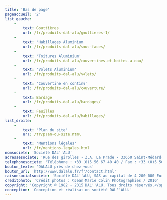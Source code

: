 ```yaml
---
title: 'Bas de page'
pageaccueil: '2'
list_gauche:
    -
        text: Gouttières
        url: /fr/produits-dal-alu/gouttieres-1/
    -
        text: 'Habillages Aluminium'
        url: /fr/produits-dal-alu/sous-faces/
    -
        text: 'Toitures Aluminium'
        url: /fr/produits-dal-alu/couvertines-et-boites-a-eau/
    -
        text: 'Volets Aluminium'
        url: /fr/produits-dal-alu/volets/
    -
        text: 'Couvertine en continu'
        url: /fr/produits-dal-alu/couverture/
    -
        text: Bardage
        url: /fr/produits-dal-alu/bardages/
    -
        text: Feuilles
        url: /fr/produits-dal-alu/habillages/
list_droite:
    -
        text: 'Plan du site'
        url: /fr/plan-du-site.html
    -
        text: 'Mentions légales'
        url: /fr/mentions-legales.html
nomsociete: 'Société DAL''ALU'
adressesociete: 'Rue des girolles - Z.A. La Prade - 33650 Saint-Médard-d''Eyrans'
telephonesociete: 'Téléphone : +33 (0)5 56 67 40 40 / Fax : +33 (0)5 56 67 40 50'
bouton_texte: 'DALALU près de chez vous'
bouton_url: 'http://www.dalalu.fr/fr/contact.html'
raisonsocialsociete: 'Société DAL''ALU, SAS au capital de 4 200 000 Euros - B 438 705 238 R.C.S BORDEAUX - N° TVA intracommunautaire : FR35 438 705 238'
creditphoto: 'Crédit photos : ©Jean-Marie Colin Photographies / 2016'
copyright: 'Copyright © 1982 - 2015 DAL''ALU. Tous droits réservés.</span>'
conception: 'Conception et réalisation société DAL''ALU.'
---
```


